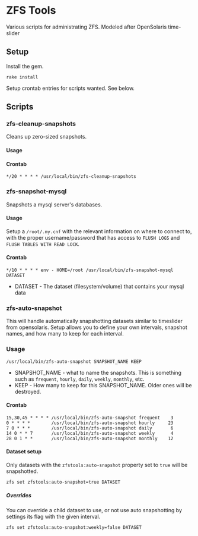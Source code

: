 # ZFS Tools

Various scripts for administrating ZFS. Modeled after OpenSolaris time-slider

## Setup

Install the gem.

    rake install

Setup crontab entries for scripts wanted. See below.

## Scripts

### zfs-cleanup-snapshots

Cleans up zero-sized snapshots.

#### Usage

#### Crontab

    */20 * * * * /usr/local/bin/zfs-cleanup-snapshots

### zfs-snapshot-mysql

Snapshots a mysql server's databases.

#### Usage

Setup a `/root/.my.cnf` with the relevant information on where to connect to, with the proper username/password that has access to `FLUSH LOGS` and `FLUSH TABLES WITH READ LOCK`.

#### Crontab

    */10 * * * * env - HOME=/root /usr/local/bin/zfs-snapshot-mysql DATASET

* DATASET - The dataset (filesystem/volume) that contains your mysql data

### zfs-auto-snapshot

This will handle automatically snapshotting datasets similar to timeslider from opensolaris. Setup allows you to define your own intervals, snapshot names, and how many to keep for each interval.

### Usage

    /usr/local/bin/zfs-auto-snapshot SNAPSHOT_NAME KEEP

* SNAPSHOT_NAME - what to name the snapshots. This is something such as `frequent`, `hourly`, `daily`, `weekly`, `monthly`, etc.
* KEEP - How many to keep for this SNAPSHOT_NAME. Older ones will be destroyed.

#### Crontab

    15,30,45 * * * * /usr/local/bin/zfs-auto-snapshot frequent    3
    0 * * * *        /usr/local/bin/zfs-auto-snapshot hourly     23
    7 0 * * *        /usr/local/bin/zfs-auto-snapshot daily       6
    14 0 * * 7       /usr/local/bin/zfs-auto-snapshot weekly      4
    28 0 1 * *       /usr/local/bin/zfs-auto-snapshot monthly    12

#### Dataset setup

Only datasets with the `zfstools:auto-snapshot` property set to `true` will be snapshotted.

    zfs set zfstools:auto-snapshot=true DATASET

##### Overrides

You can override a child dataset to use, or not use auto snapshotting by settings its flag with the given interval.

    zfs set zfstools:auto-snapshot:weekly=false DATASET
